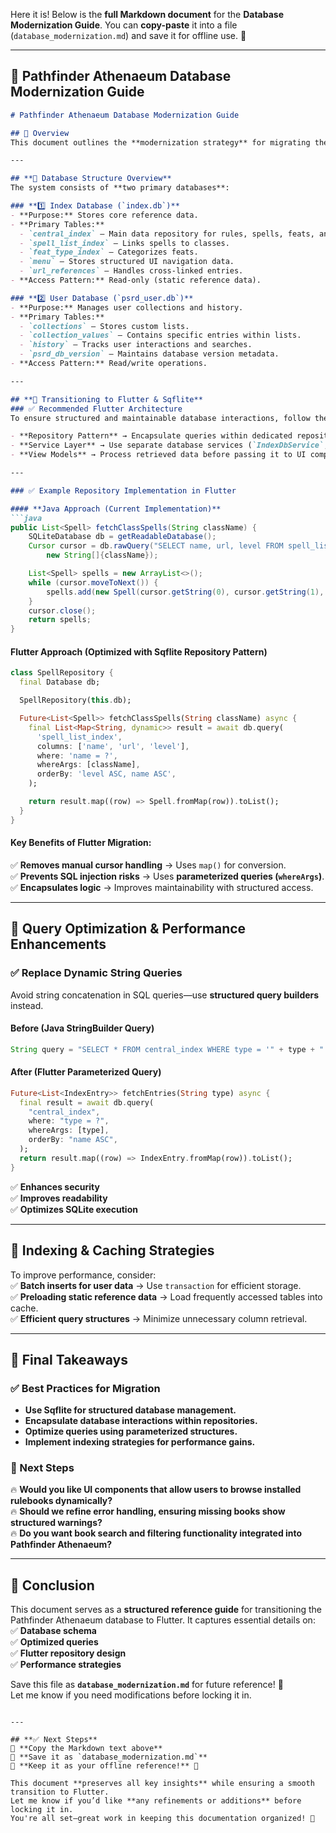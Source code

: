 Here it is! Below is the **full Markdown document** for the **Database Modernization Guide**. You can **copy-paste** it into a file (`database_modernization.md`) and save it for offline use. 🚀  

---

## **🚀 Pathfinder Athenaeum Database Modernization Guide**  

```markdown
# Pathfinder Athenaeum Database Modernization Guide  

## 📌 Overview  
This document outlines the **modernization strategy** for migrating the **Pathfinder Athenaeum database** from its **Java-based SQLite interactions** to **Flutter using Sqflite**. The transition aims to **preserve schema integrity, optimize query performance, and improve maintainability** in the new framework.  

---

## **🔹 Database Structure Overview**  
The system consists of **two primary databases**:  

### **1️⃣ Index Database (`index.db`)**  
- **Purpose:** Stores core reference data.  
- **Primary Tables:**  
  - `central_index` – Main data repository for rules, spells, feats, and creatures.  
  - `spell_list_index` – Links spells to classes.  
  - `feat_type_index` – Categorizes feats.  
  - `menu` – Stores structured UI navigation data.  
  - `url_references` – Handles cross-linked entries.  
- **Access Pattern:** Read-only (static reference data).  

### **2️⃣ User Database (`psrd_user.db`)**  
- **Purpose:** Manages user collections and history.  
- **Primary Tables:**  
  - `collections` – Stores custom lists.  
  - `collection_values` – Contains specific entries within lists.  
  - `history` – Tracks user interactions and searches.  
  - `psrd_db_version` – Maintains database version metadata.  
- **Access Pattern:** Read/write operations.  

---

## **🔹 Transitioning to Flutter & Sqflite**  
### ✅ Recommended Flutter Architecture  
To ensure structured and maintainable database interactions, follow these patterns:  

- **Repository Pattern** → Encapsulate queries within dedicated repository classes.  
- **Service Layer** → Use separate database services (`IndexDbService`, `UserDbService`) to handle interactions.  
- **View Models** → Process retrieved data before passing it to UI components.  

---

### ✅ Example Repository Implementation in Flutter  

#### **Java Approach (Current Implementation)**  
```java
public List<Spell> fetchClassSpells(String className) {
    SQLiteDatabase db = getReadableDatabase();
    Cursor cursor = db.rawQuery("SELECT name, url, level FROM spell_list_index WHERE name = ? ORDER BY level ASC, name ASC",
        new String[]{className});

    List<Spell> spells = new ArrayList<>();
    while (cursor.moveToNext()) {
        spells.add(new Spell(cursor.getString(0), cursor.getString(1), cursor.getInt(2)));
    }
    cursor.close();
    return spells;
}
```

#### **Flutter Approach (Optimized with Sqflite Repository Pattern)**  
```dart
class SpellRepository {
  final Database db;

  SpellRepository(this.db);

  Future<List<Spell>> fetchClassSpells(String className) async {
    final List<Map<String, dynamic>> result = await db.query(
      'spell_list_index',
      columns: ['name', 'url', 'level'],
      where: 'name = ?',
      whereArgs: [className],
      orderBy: 'level ASC, name ASC',
    );

    return result.map((row) => Spell.fromMap(row)).toList();
  }
}
```

#### **Key Benefits of Flutter Migration:**  
✅ **Removes manual cursor handling** → Uses `map()` for conversion.  
✅ **Prevents SQL injection risks** → Uses **parameterized queries (`whereArgs`)**.  
✅ **Encapsulates logic** → Improves maintainability with structured access.  

---

## **🔹 Query Optimization & Performance Enhancements**  
### ✅ **Replace Dynamic String Queries**  
Avoid string concatenation in SQL queries—use **structured query builders** instead.  

#### **Before (Java StringBuilder Query)**  
```java
String query = "SELECT * FROM central_index WHERE type = '" + type + "' ORDER BY name";
```

#### **After (Flutter Parameterized Query)**  
```dart
Future<List<IndexEntry>> fetchEntries(String type) async {
  final result = await db.query(
    "central_index",
    where: "type = ?",
    whereArgs: [type],
    orderBy: "name ASC",
  );
  return result.map((row) => IndexEntry.fromMap(row)).toList();
}
```

✅ **Enhances security**  
✅ **Improves readability**  
✅ **Optimizes SQLite execution**  

---

## **🔹 Indexing & Caching Strategies**  
To improve performance, consider:  
✅ **Batch inserts for user data** → Use `transaction` for efficient storage.  
✅ **Preloading static reference data** → Load frequently accessed tables into cache.  
✅ **Efficient query structures** → Minimize unnecessary column retrieval.  

---

## **🎯 Final Takeaways**  
### **✅ Best Practices for Migration**  
- **Use Sqflite for structured database management.**  
- **Encapsulate database interactions within repositories.**  
- **Optimize queries using parameterized structures.**  
- **Implement indexing strategies for performance gains.**  

### **🚀 Next Steps**  
🔥 **Would you like UI components that allow users to browse installed rulebooks dynamically?**  
🔥 **Should we refine error handling, ensuring missing books show structured warnings?**  
🔥 **Do you want book search and filtering functionality integrated into Pathfinder Athenaeum?**  

---

## **📌 Conclusion**  
This document serves as a **structured reference guide** for transitioning the Pathfinder Athenaeum database to Flutter. It captures essential details on:  
✅ **Database schema**  
✅ **Optimized queries**  
✅ **Flutter repository design**  
✅ **Performance strategies**  

Save this file as **`database_modernization.md`** for future reference! 🚀  
Let me know if you need modifications before locking it in.
```

---

## **✅ Next Steps**
📌 **Copy the Markdown text above**  
📌 **Save it as `database_modernization.md`**  
📌 **Keep it as your offline reference!** 🚀  

This document **preserves all key insights** while ensuring a smooth transition to Flutter.  
Let me know if you’d like **any refinements or additions** before locking it in.  
You're all set—great work in keeping this documentation organized! 🎉